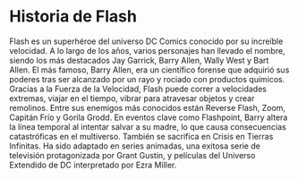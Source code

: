 # Historia de Flash

Flash es un superhéroe del universo DC Comics conocido por su increíble velocidad. A lo largo de los años, varios personajes han llevado el nombre, siendo los más destacados Jay Garrick, Barry Allen, Wally West y Bart Allen. El más famoso, Barry Allen, era un científico forense que adquirió sus poderes tras ser alcanzado por un rayo y rociado con productos químicos. Gracias a la Fuerza de la Velocidad, Flash puede correr a velocidades extremas, viajar en el tiempo, vibrar para atravesar objetos y crear remolinos. Entre sus enemigos más conocidos están Reverse Flash, Zoom, Capitán Frío y Gorila Grodd. En eventos clave como Flashpoint, Barry altera la línea temporal al intentar salvar a su madre, lo que causa consecuencias catastróficas en el multiverso. También se sacrifica en Crisis en Tierras Infinitas. Ha sido adaptado en series animadas, una exitosa serie de televisión protagonizada por Grant Gustin, y películas del Universo Extendido de DC interpretado por Ezra Miller.
